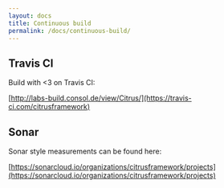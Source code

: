 ```yaml
---
layout: docs
title: Continuous build
permalink: /docs/continuous-build/
---
```


## Travis CI

Build with <3 on Travis CI:

[http://labs-build.consol.de/view/Citrus/](https://travis-ci.com/citrusframework)

## Sonar

Sonar style measurements can be found here:

[https://sonarcloud.io/organizations/citrusframework/projects](https://sonarcloud.io/organizations/citrusframework/projects)
